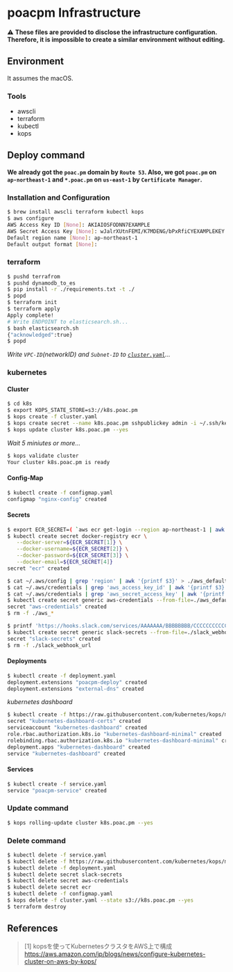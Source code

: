 # poacpm Infrastructure

:warning:
**These files are provided to disclose the infrastructure configuration.
Therefore, it is impossible to create a similar environment without editing.**

## Environment
It assumes the macOS.
### Tools
* awscli
* terraform
* kubectl
* kops

## Deploy command
**We already got the `poac.pm` domain by `Route 53`.
Also, we got `poac.pm` on `ap-northeast-1` and `*.poac.pm` on `us-east-1` by `Certificate Manager`.**

### Installation and Configuration
```bash
$ brew install awscli terraform kubectl kops
$ aws configure
AWS Access Key ID [None]: AKIAIOSFODNN7EXAMPLE
AWS Secret Access Key [None]: wJalrXUtnFEMI/K7MDENG/bPxRfiCYEXAMPLEKEY
Default region name [None]: ap-northeast-1
Default output format [None]:
```

### terraform
```bash
$ pushd terrafrom
$ pushd dynamodb_to_es
$ pip install -r ./requirements.txt -t ./
$ popd
$ terraform init
$ terraform apply
Apply complete!
# Write ENDPOINT to elasticsearch.sh...
$ bash elasticsearch.sh
{"acknowledged":true}
$ popd
```

*Write `VPC-ID`(networkID) and `Subnet-ID` to [`cluster.yaml`](/k8s/cluster.yaml)...*
### kubernetes
#### Cluster
```bash
$ cd k8s
$ export KOPS_STATE_STORE=s3://k8s.poac.pm
$ kops create -f cluster.yaml
$ kops create secret --name k8s.poac.pm sshpublickey admin -i ~/.ssh/keys/pub/poacpm.pub
$ kops update cluster k8s.poac.pm --yes
```

*Wait 5 miniutes or more...*
```bash
$ kops validate cluster
Your cluster k8s.poac.pm is ready
```

#### Config-Map
```bash
$ kubectl create -f configmap.yaml
configmap "nginx-config" created
```

#### Secrets
```bash
$ export ECR_SECRET=( `aws ecr get-login --region ap-northeast-1 | awk '{print $9,$4,$6,$8}'` )
$ kubectl create secret docker-registry ecr \
   --docker-server=${ECR_SECRET[1]} \
   --docker-username=${ECR_SECRET[2]} \
   --docker-password=${ECR_SECRET[3]} \
   --docker-email=${ECR_SECRET[4]}
secret "ecr" created
```
```bash
$ cat ~/.aws/config | grep 'region' | awk '{printf $3}' > ./aws_default_region
$ cat ~/.aws/credentials | grep 'aws_access_key_id' | awk '{printf $3}' > ./aws_access_key_id
$ cat ~/.aws/credentials | grep 'aws_secret_access_key' | awk '{printf $3}' > ./aws_secret_access_key
$ kubectl create secret generic aws-credentials --from-file=./aws_default_region --from-file=./aws_access_key_id --from-file=./aws_secret_access_key
secret "aws-credentials" created
$ rm -f ./aws_*
```
```bash
$ printf 'https://hooks.slack.com/services/AAAAAAA/BBBBBBBB/CCCCCCCCCCCCCCCCCCCC' > ./slack_webhook_url
$ kubectl create secret generic slack-secrets --from-file=./slack_webhook_url
secret "slack-secrets" created
$ rm -f ./slack_webhook_url
```

#### Deployments
```bash
$ kubectl create -f deployment.yaml
deployment.extensions "poacpm-deploy" created
deployment.extensions "external-dns" created
```

*kubernetes dashboard*
```bash
$ kubectl create -f https://raw.githubusercontent.com/kubernetes/kops/master/addons/kubernetes-dashboard/v1.8.1.yaml
secret "kubernetes-dashboard-certs" created
serviceaccount "kubernetes-dashboard" created
role.rbac.authorization.k8s.io "kubernetes-dashboard-minimal" created
rolebinding.rbac.authorization.k8s.io "kubernetes-dashboard-minimal" created
deployment.apps "kubernetes-dashboard" created
service "kubernetes-dashboard" created
```

#### Services
```bash
$ kubectl create -f service.yaml
service "poacpm-service" created
```


### Update command
```bash
$ kops rolling-update cluster k8s.poac.pm --yes
```

### Delete command
```bash
$ kubectl delete -f service.yaml
$ kubectl delete -f https://raw.githubusercontent.com/kubernetes/kops/master/addons/kubernetes-dashboard/v1.8.1.yaml
$ kubectl delete -f deployment.yaml
$ kubectl delete secret slack-secrets
$ kubectl delete secret aws-credentials
$ kubectl delete secret ecr
$ kubectl delete -f configmap.yaml
$ kops delete -f cluster.yaml --state s3://k8s.poac.pm --yes
$ terraform destroy
```

## References
> [1] kopsを使ってKubernetesクラスタをAWS上で構成
https://aws.amazon.com/jp/blogs/news/configure-kubernetes-cluster-on-aws-by-kops/
